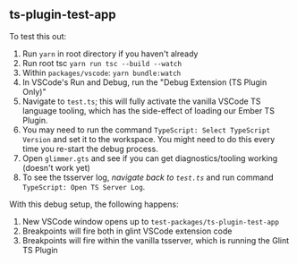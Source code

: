 ## ts-plugin-test-app

To test this out:

1. Run `yarn` in root directory if you haven't already
1. Run root tsc `yarn run tsc --build --watch`
1. Within `packages/vscode`: `yarn bundle:watch`
1. In VSCode's Run and Debug, run the "Debug Extension (TS Plugin Only)"
1. Navigate to `test.ts`; this will fully activate the vanilla VSCode TS language tooling, which has the side-effect of loading our Ember TS Plugin.
1. You may need to run the command `TypeScript: Select TypeScript Version` and set it to the workspace. You might need to do this every time you re-start the debug process.
1. Open `glimmer.gts` and see if you can get diagnostics/tooling working (doesn't work yet)
1. To see the tsserver log, _navigate back to `test.ts`_ and run command `TypeScript: Open TS Server Log`.

With this debug setup, the following happens:

1. New VSCode window opens up to `test-packages/ts-plugin-test-app`
1. Breakpoints will fire both in glint VSCode extension code
1. Breakpoints will fire within the vanilla tsserver, which is running the Glint TS Plugin
